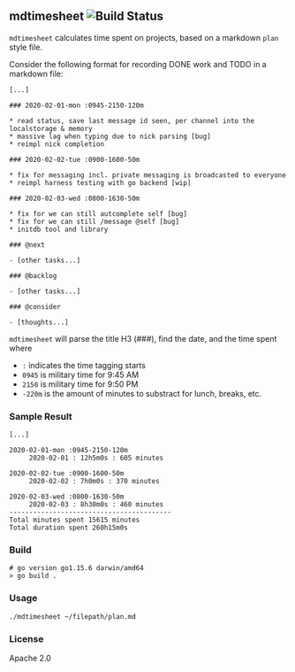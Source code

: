 ## mdtimesheet  ![Build Status](https://github.com/keyle/mdtimesheet/workflows/Go/badge.svg)

`mdtimesheet` calculates time spent on projects, based on a markdown `plan` style file.

Consider the following format for recording DONE work and TODO in a markdown file:

```
[...]

### 2020-02-01-mon :0945-2150-120m

* read status, save last message id seen, per channel into the localstorage & memory
* massive lag when typing due to nick parsing [bug]
* reimpl nick completion

### 2020-02-02-tue :0900-1600-50m

* fix for messaging incl. private messaging is broadcasted to everyone
* reimpl harness testing with go backend [wip]

### 2020-02-03-wed :0800-1630-50m

* fix for we can still autcomplete self [bug]
* fix for we can still /message @self [bug]
* initdb tool and library

### @next 

- [other tasks...]

### @backlog

- [other tasks...]

### @consider

- [thoughts...]

```

`mdtimesheet` will parse the title H3 (###), find the date, and the time spent where

* `:` indicates the time tagging starts
* `0945` is military time for 9:45 AM
* `2150` is military time for 9:50 PM
* `-220m` is the amount of minutes to substract for lunch, breaks, etc.

### Sample Result

```
[...]

2020-02-01-mon :0945-2150-120m
	 2020-02-01 : 12h5m0s : 605 minutes

2020-02-02-tue :0900-1600-50m
	 2020-02-02 : 7h0m0s : 370 minutes

2020-02-03-wed :0800-1630-50m
	 2020-02-03 : 8h30m0s : 460 minutes
-----------------------------------------
Total minutes spent 15615 minutes
Total duration spent 260h15m0s
```

### Build

```
# go version go1.15.6 darwin/amd64
> go build .
```

### Usage

`./mdtimesheet ~/filepath/plan.md`

### License

Apache 2.0
